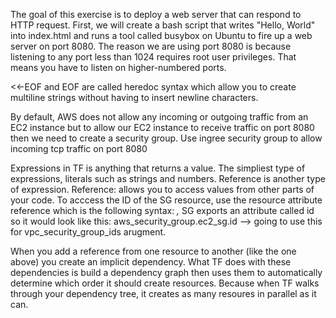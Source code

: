 The goal of this exercise is to deploy a web server that can respond to HTTP request. 
First, we will create a bash script that writes "Hello, World" into index.html and runs a tool called busybox on Ubuntu  to fire up a web server on port 8080. 
    The reason we are using port 8080 is because listening to any port less than 1024 requires root user privileges. That means you have to listen on higher-numbered ports. 

<<-EOF and EOF are called heredoc syntax which allow you to create multiline strings without having to insert newline characters. 


By default, AWS does not allow any incoming or outgoing traffic from an EC2 instance but to allow our EC2 instance to receive traffic on port 8080 then we need to create a security group. 
    Use ingree security group to allow incoming tcp traffic on port 8080

Expressions in TF is anything that returns a value. The simpliest type of expressions, literals such as strings and numbers. Reference is another type of expression. 
Reference: allows you to access values from other parts of your code. To acccess the ID of the SG resource, use the resource attribute reference which is the following syntax: <Provider>_<Type>, <Name>_<Atrribute>
    SG exports an attribute called id so it would look like this: aws_security_group.ec2_sg.id --> going to use this for vpc_security_group_ids arugment. 


When you add a reference from one resource to another (like the one above) you create an implicit dependency. What TF does with these dependencies is build a dependency graph then uses them to automatically determine which order it should create resources. Because when TF walks through your dependency tree, it creates as many resoures in parallel as it can. 